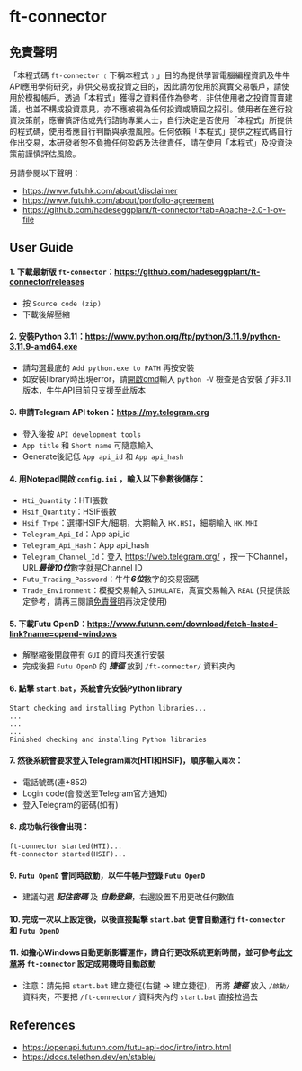 # ft-connector

## 免責聲明
「本程式碼 `ft-connector` ﹝下稱本程式﹞」目的為提供學習電腦編程資訊及牛牛API應用學術研究，非供交易或投資之目的，因此請勿使用於真實交易帳戶，請使用於模擬帳戶。透過「本程式」獲得之資料僅作為參考，非供使用者之投資買賣建議，也並不構成投資意見，亦不應被視為任何投資或贖回之招引。使用者在進行投資決策前，應審慎評估或先行諮詢專業人士，自行決定是否使用「本程式」所提供的程式碼，使用者應自行判斷與承擔風險。任何依賴「本程式」提供之程式碼自行作出交易，本研發者恕不負擔任何盈虧及法律責任，請在使用「本程式」及投資決策前謹慎評估風險。

另請參閱以下聲明：
 - https://www.futuhk.com/about/disclaimer
 - https://www.futuhk.com/about/portfolio-agreement
 - https://github.com/hadeseggplant/ft-connector?tab=Apache-2.0-1-ov-file


## User Guide


#### 1. 下載最新版 `ft-connector`：https://github.com/hadeseggplant/ft-connector/releases
- 按 `Source code (zip)`
- 下載後解壓縮


#### 2. 安裝Python 3.11：https://www.python.org/ftp/python/3.11.9/python-3.11.9-amd64.exe
- 請勾選最底的 `Add python.exe to PATH` 再按安裝
- 如安裝library時出現error，請[開啟cmd](https://blog.miniasp.com/post/2017/09/06/Windows-Explorer-tips-open-cmd-and-VSCode-quickly)輸入 `python -V` 檢查是否安裝了非3.11版本，牛牛API目前只支援至此版本


#### 3. 申請Telegram API token：https://my.telegram.org
- 登入後按 `API development tools`
- `App title` 和 `Short name` 可隨意輸入
- Generate後記低 `App api_id` 和 `App api_hash`


#### 4. 用Notepad開啟 `config.ini` ，輸入以下參數後儲存：
- `Hti_Quantity`：HTI張數
- `Hsif_Quantity`：HSIF張數
- `Hsif_Type`：選擇HSIF大/細期，大期輸入 `HK.HSI`，細期輸入 `HK.MHI`
- `Telegram_Api_Id`：App api_id
- `Telegram_Api_Hash`：App api_hash
- `Telegram_Channel_Id`：登入 https://web.telegram.org/ ，按一下Channel，URL***最後10位***數字就是Channel ID
- `Futu_Trading_Password`：牛牛***6位***數字的交易密碼
- `Trade_Environment`：模擬交易輸入 `SIMULATE`，真實交易輸入 `REAL` (只提供設定參考，請再三閱讀[免責聲明](https://github.com/hadeseggplant/ft-connector?tab=readme-ov-file#%E5%85%8D%E8%B2%AC%E8%81%B2%E6%98%8E)再決定使用)


#### 5. 下載Futu OpenD：https://www.futunn.com/download/fetch-lasted-link?name=opend-windows
- 解壓縮後開啟帶有 `GUI` 的資料夾進行安裝
- 完成後把 `Futu OpenD` 的 ***捷徑*** 放到 `/ft-connector/` 資料夾內


#### 6. 點擊 `start.bat`，系統會先安裝Python library
```
Start checking and installing Python libraries...
...
...
...
Finished checking and installing Python libraries
```


#### 7. 然後系統會要求登入Telegram`兩次`(HTI和HSIF)，順序輸入`兩次`：
- 電話號碼(連+852)
- Login code(會發送至Telegram官方通知)
- 登入Telegram的密碼(如有)


#### 8. 成功執行後會出現：
```
ft-connector started(HTI)...
ft-connector started(HSIF)...
```


#### 9. `Futu OpenD` 會同時啟動，以牛牛帳戶登錄 `Futu OpenD`
- 建議勾選 ***記住密碼*** 及 ***自動登錄***，右邊設置不用更改任何數值


#### 10. 完成一次以上設定後，以後直接點擊 `start.bat` 便會自動運行 `ft-connector` 和 `Futu OpenD`


#### 11. 如擔心Windows自動更新影響運作，請自行更改系統更新時間，並可參考[此文章](https://ithelp.ithome.com.tw/questions/10198372)將 `ft-connector` 設定成開機時自動啟動
- 注意：請先把 `start.bat` 建立捷徑(右鍵 -> 建立捷徑)，再將 ***捷徑*** 放入 `/啟動/` 資料夾，不要把 `/ft-connector/` 資料夾內的 `start.bat` 直接拉過去


## References
- https://openapi.futunn.com/futu-api-doc/intro/intro.html
- https://docs.telethon.dev/en/stable/
